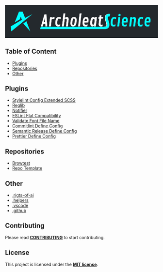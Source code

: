 <img src="assets/label.jpg" alt="Archoleat Science">

## Table of Content

- [Plugins](#plugins)
- [Repositories](#repositories)
- [Other](#other)

## Plugins

- [Stylelint Config Extended SCSS](https://github.com/archoleat/stylelint-config-extended-scss)
- [Reglib](https://github.com/archoleat/reglib)
- [Notifier](https://github.com/archoleat/notifier)
- [ESLint Flat Compatibility](https://github.com/archoleat/eslint-flat-compatibility)
- [Validate Font File Name](https://github.com/archoleat/validate-font-file-name)
- [Commitlint Define Config](https://github.com/archoleat/commitlint-define-config)
- [Semantic Release Define Config](https://github.com/archoleat/semantic-release-define-config)
- [Prettier Define Config](https://github.com/archoleat/prettier-define-config)

## Repositories

- [Browtest](https://github.com/archoleat/browtest)
- [Repo Template](https://github.com/archoleat/repo-template)

## Other

- [.rigts-of-ai](https://github.com/archoleat/rights-of-ai)
- [.helpers](https://github.com/archoleat/.helpers)
- [.vscode](https://github.com/archoleat/.vscode)
- [.github](https://github.com/archoleat/.github)

## Contributing

Please read [**CONTRIBUTING**](CONTRIBUTING.md) to start contributing.

## License

This project is licensed under the [**MIT license**](LICENSE).
